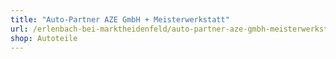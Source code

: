 ```yaml
---
title: "Auto-Partner AZE GmbH + Meisterwerkstatt"
url: /erlenbach-bei-marktheidenfeld/auto-partner-aze-gmbh-meisterwerkstatt/
shop: Autoteile
---
```

